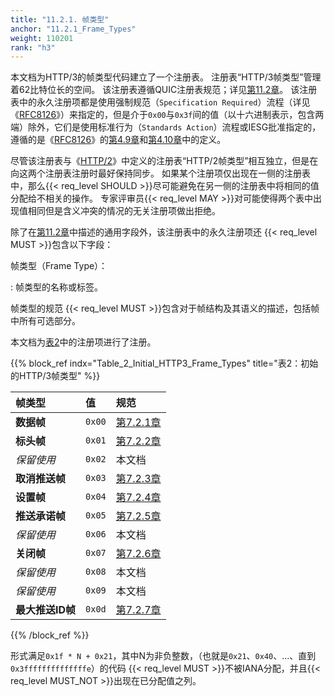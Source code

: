 ```yaml
---
title: "11.2.1. 帧类型"
anchor: "11.2.1_Frame_Types"
weight: 110201
rank: "h3"
---
```


本文档为HTTP/3的帧类型代码建立了一个注册表。
注册表“HTTP/3帧类型”管理着62比特位长的空间。
该注册表遵循QUIC注册表规范；详见[第11.2章]()。
该注册表中的永久注册项都是使用强制规范（`Specification Required`）流程（详见《[RFC8126]()》）来指定的，但是介于`0x00`与`0x3f`间的值（以十六进制表示，包含两端）除外，它们是使用标准行为（`Standards Action`）流程或IESG批准指定的，遵循的是《[RFC8126]()》的[第4.9章]()和[第4.10章]()中的定义。

尽管该注册表与《[HTTP/2]()》中定义的注册表“HTTP/2帧类型”相互独立，但是在向这两个注册表注册时最好保持同步。
如果某个注册项仅出现在一侧的注册表中，那么{{< req_level SHOULD >}}尽可能避免在另一侧的注册表中将相同的值分配给不相关的操作。
专家评审员{{< req_level MAY >}}对可能使得两个表中出现值相同但是含义冲突的情况的无关注册项做出拒绝。

除了在[第11.2章]()中描述的通用字段外，该注册表中的永久注册项还 {{< req_level MUST >}}包含以下字段：

帧类型（Frame Type）：

:   帧类型的名称或标签。

帧类型的规范 {{< req_level MUST >}}包含对于帧结构及其语义的描述，包括帧中所有可选部分。

本文档为[表2]()中的注册项进行了注册。

{{% block_ref
indx="Table_2_Initial_HTTP3_Frame_Types"
title="表2：初始的HTTP/3帧类型" %}}

| 帧类型         | 值      | 规范          |
|:------------|:-------|:------------|
| **数据帧**     | `0x00` | [第7.2.1章]() |
| **标头帧**     | `0x01` | [第7.2.2章]() |
| *保留使用*      | `0x02` | 本文档         |
| **取消推送帧**   | `0x03` | [第7.2.3章]() |
| **设置帧**     | `0x04` | [第7.2.4章]() |
| **推送承诺帧**   | `0x05` | [第7.2.5章]() |
| *保留使用*      | `0x06` | 本文档         |
| **关闭帧**     | `0x07` | [第7.2.6章]() |
| *保留使用*      | `0x08` | 本文档         |
| *保留使用*      | `0x09` | 本文档         |
| **最大推送ID帧** | `0x0d` | [第7.2.7章]() |

{{% /block_ref %}}

形式满足`0x1f * N + 0x21`，其中N为非负整数，（也就是`0x21`、`0x40`、...、直到`0x3ffffffffffffffe`）的代码 {{< req_level MUST >}}不被IANA分配，并且{{< req_level MUST_NOT >}}出现在已分配值之列。
